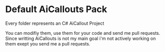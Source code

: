 Default AiCallouts Pack
=

Every folder represents an C# AiCallout Project

You can modifiy them, use them for your code and send me pull requests. 
Since writting AiCallouts is not my main goal i'm not actively working on them exept you send me a pull requests.
